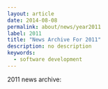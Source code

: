 ```yaml
---
layout: article
date: 2014-08-08
permalink: about/news/year2011
label: 2011
title: "News Archive For 2011"
description: no description
keywords:
  - software development
---
```


2011 news archive:
